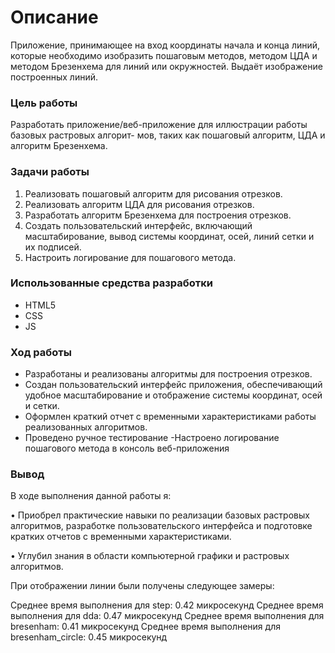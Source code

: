 # Описание
Приложение, принимающее на вход координаты начала и конца линий, которые необходимо изобразить пошаговым методов, методом ЦДА и методом
Брезенхема для линий или окружностей. Выдаёт изображение построенных линий.

### Цель работы
Разработать приложение/веб-приложение для иллюстрации работы базовых растровых алгорит-
мов, таких как пошаговый алгоритм, ЦДА и алгоритм Брезенхема.

### Задачи работы
1. Реализовать пошаговый алгоритм для рисования отрезков.
2. Реализовать алгоритм ЦДА для рисования отрезков.
3. Разработать алгоритм Брезенхема для построения отрезков.
4. Создать пользовательский интерфейс, включающий масштабирование, вывод системы координат, осей, линий сетки и их подписей.
5. Настроить логирование для пошагового метода.

### Использованные средства разработки
<ul>
    <li>HTML5</li>
    <li>CSS</li>
    <li>JS</li>
</ul>

### Ход работы
- Разработаны и реализованы алгоритмы для построения отрезков.
- Создан пользовательский интерфейс приложения, обеспечивающий удобное масштабирование и отображение системы координат, осей и сетки.
- Оформлен краткий отчет с временными характеристиками работы реализованных алгоритмов.
- Проведено ручное тестирование
-Настроено логирование пошагового метода в консоль веб-приложения

### Вывод

В ходе выполнения данной работы я:

• Приобрел практические навыки по реализации базовых растровых алгоритмов, разработке
пользовательского интерфейса и подготовке кратких отчетов с временными характеристиками.

• Углубил знания в области компьютерной графики и растровых алгоритмов.

При отображении линии были получены следующее замеры:

Среднее время выполнения для step: 0.42 микросекунд
Среднее время выполнения для dda: 0.47 микросекунд
Среднее время выполнения для bresenham: 0.41 микросекунд
Среднее время выполнения для bresenham_circle: 0.45 микросекунд
